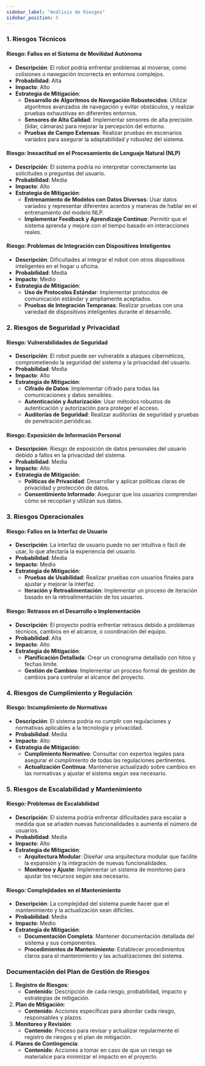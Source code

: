 ```yaml
---
sidebar_label: "Análisis de Riesgos"
sidebar_position: 5
---
```


### **1. Riesgos Técnicos**

#### **Riesgo: Fallos en el Sistema de Movilidad Autónoma**

- **Descripción**: El robot podría enfrentar problemas al moverse, como colisiones o navegación incorrecta en entornos complejos.
- **Probabilidad**: Alta
- **Impacto**: Alto
- **Estrategia de Mitigación**:
  - **Desarrollo de Algoritmos de Navegación Robustecidos**: Utilizar algoritmos avanzados de navegación y evitar obstáculos, y realizar pruebas exhaustivas en diferentes entornos.
  - **Sensores de Alta Calidad**: Implementar sensores de alta precisión (lidar, cámaras) para mejorar la percepción del entorno.
  - **Pruebas de Campo Extensas**: Realizar pruebas en escenarios variados para asegurar la adaptabilidad y robustez del sistema.

#### **Riesgo: Inexactitud en el Procesamiento de Lenguaje Natural (NLP)**

- **Descripción**: El sistema podría no interpretar correctamente las solicitudes o preguntas del usuario.
- **Probabilidad**: Media
- **Impacto**: Alto
- **Estrategia de Mitigación**:
  - **Entrenamiento de Modelos con Datos Diversos**: Usar datos variados y representar diferentes acentos y maneras de hablar en el entrenamiento del modelo NLP.
  - **Implementar Feedback y Aprendizaje Continuo**: Permitir que el sistema aprenda y mejore con el tiempo basado en interacciones reales.

#### **Riesgo: Problemas de Integración con Dispositivos Inteligentes**

- **Descripción**: Dificultades al integrar el robot con otros dispositivos inteligentes en el hogar u oficina.
- **Probabilidad**: Media
- **Impacto**: Medio
- **Estrategia de Mitigación**:
  - **Uso de Protocolos Estándar**: Implementar protocolos de comunicación estándar y ampliamente aceptados.
  - **Pruebas de Integración Tempranas**: Realizar pruebas con una variedad de dispositivos inteligentes durante el desarrollo.

### **2. Riesgos de Seguridad y Privacidad**

#### **Riesgo: Vulnerabilidades de Seguridad**

- **Descripción**: El robot puede ser vulnerable a ataques cibernéticos, comprometiendo la seguridad del sistema y la privacidad del usuario.
- **Probabilidad**: Media
- **Impacto**: Alto
- **Estrategia de Mitigación**:
  - **Cifrado de Datos**: Implementar cifrado para todas las comunicaciones y datos sensibles.
  - **Autenticación y Autorización**: Usar métodos robustos de autenticación y autorización para proteger el acceso.
  - **Auditorías de Seguridad**: Realizar auditorías de seguridad y pruebas de penetración periódicas.

#### **Riesgo: Exposición de Información Personal**

- **Descripción**: Riesgo de exposición de datos personales del usuario debido a fallos en la privacidad del sistema.
- **Probabilidad**: Media
- **Impacto**: Alto
- **Estrategia de Mitigación**:
  - **Políticas de Privacidad**: Desarrollar y aplicar políticas claras de privacidad y protección de datos.
  - **Consentimiento Informado**: Asegurar que los usuarios comprendan cómo se recopilan y utilizan sus datos.

### **3. Riesgos Operacionales**

#### **Riesgo: Fallos en la Interfaz de Usuario**

- **Descripción**: La interfaz de usuario puede no ser intuitiva o fácil de usar, lo que afectaría la experiencia del usuario.
- **Probabilidad**: Media
- **Impacto**: Medio
- **Estrategia de Mitigación**:
  - **Pruebas de Usabilidad**: Realizar pruebas con usuarios finales para ajustar y mejorar la interfaz.
  - **Iteración y Retroalimentación**: Implementar un proceso de iteración basado en la retroalimentación de los usuarios.

#### **Riesgo: Retrasos en el Desarrollo o Implementación**

- **Descripción**: El proyecto podría enfrentar retrasos debido a problemas técnicos, cambios en el alcance, o coordinación del equipo.
- **Probabilidad**: Alta
- **Impacto**: Alto
- **Estrategia de Mitigación**:
  - **Planificación Detallada**: Crear un cronograma detallado con hitos y fechas límite.
  - **Gestión de Cambios**: Implementar un proceso formal de gestión de cambios para controlar el alcance del proyecto.

### **4. Riesgos de Cumplimiento y Regulación**

#### **Riesgo: Incumplimiento de Normativas**

- **Descripción**: El sistema podría no cumplir con regulaciones y normativas aplicables a la tecnología y privacidad.
- **Probabilidad**: Media
- **Impacto**: Alto
- **Estrategia de Mitigación**:
  - **Cumplimiento Normativo**: Consultar con expertos legales para asegurar el cumplimiento de todas las regulaciones pertinentes.
  - **Actualización Continua**: Mantenerse actualizado sobre cambios en las normativas y ajustar el sistema según sea necesario.

### **5. Riesgos de Escalabilidad y Mantenimiento**

#### **Riesgo: Problemas de Escalabilidad**

- **Descripción**: El sistema podría enfrentar dificultades para escalar a medida que se añaden nuevas funcionalidades o aumenta el número de usuarios.
- **Probabilidad**: Media
- **Impacto**: Alto
- **Estrategia de Mitigación**:
  - **Arquitectura Modular**: Diseñar una arquitectura modular que facilite la expansión y la integración de nuevas funcionalidades.
  - **Monitoreo y Ajuste**: Implementar un sistema de monitoreo para ajustar los recursos según sea necesario.

#### **Riesgo: Complejidades en el Mantenimiento**

- **Descripción**: La complejidad del sistema puede hacer que el mantenimiento y la actualización sean difíciles.
- **Probabilidad**: Media
- **Impacto**: Medio
- **Estrategia de Mitigación**:
  - **Documentación Completa**: Mantener documentación detallada del sistema y sus componentes.
  - **Procedimientos de Mantenimiento**: Establecer procedimientos claros para el mantenimiento y las actualizaciones del sistema.

### **Documentación del Plan de Gestión de Riesgos**

1. **Registro de Riesgos**:
   - **Contenido**: Descripción de cada riesgo, probabilidad, impacto y estrategias de mitigación.
2. **Plan de Mitigación**:
   - **Contenido**: Acciones específicas para abordar cada riesgo, responsables y plazos.
3. **Monitoreo y Revisión**:
   - **Contenido**: Proceso para revisar y actualizar regularmente el registro de riesgos y el plan de mitigación.
4. **Planes de Contingencia**:
   - **Contenido**: Acciones a tomar en caso de que un riesgo se materialice para minimizar el impacto en el proyecto.